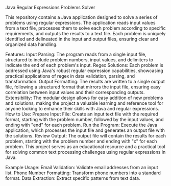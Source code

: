 Java Regular Expressions Problems Solver

This repository contains a Java application designed to solve a series of problems using regular expressions. The application reads input values from a text file, processes them to solve each problem according to specific requirements, and outputs the results to a text file. Each problem is uniquely identified and delineated in the input and output files, ensuring clear and organized data handling.


Features:
Input Parsing: The program reads from a single input file, structured to include problem numbers, input values, and delimiters to indicate the end of each problem's input.
Regex Solutions: Each problem is addressed using Java's robust regular expression capabilities, showcasing practical applications of regex in data validation, parsing, and transformation.
Output Formatting: The results are written to a single output file, following a structured format that mirrors the input file, ensuring easy correlation between input values and their corresponding outputs.
Extensibility: The modular design allows for easy addition of new problems and solutions, making the project a valuable learning and reference tool for anyone looking to enhance their skills with Java and regular expressions.
How to Use:
Prepare Input File: Create an input text file with the required format, starting with the problem number, followed by the input values, and ending with "end" for each problem.
Run the Program: Execute the Java application, which processes the input file and generates an output file with the solutions.
Review Output: The output file will contain the results for each problem, starting with the problem number and ending with "x" for each problem.
This project serves as an educational resource and a practical tool for solving common text processing challenges using regular expressions in Java.

Example Usage:
Email Validation: Validate email addresses from an input list.
Phone Number Formatting: Transform phone numbers into a standard format.
Data Extraction: Extract specific patterns from text data.
